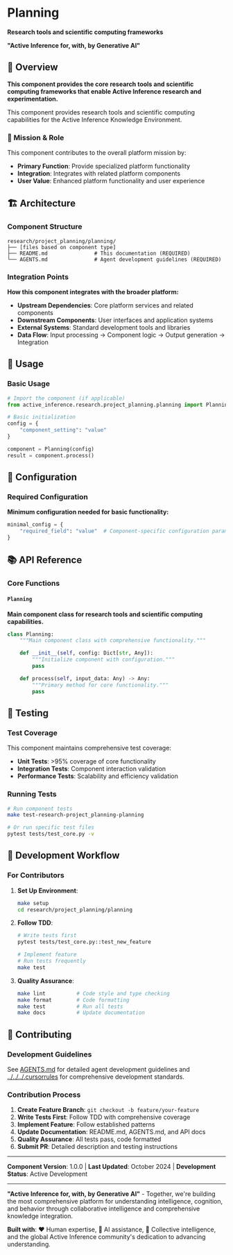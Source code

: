 # Planning

**Research tools and scientific computing frameworks**

**"Active Inference for, with, by Generative AI"**

## 📖 Overview

**This component provides the core research tools and scientific computing frameworks that enable Active Inference research and experimentation.**

This component provides research tools and scientific computing capabilities for the Active Inference Knowledge Environment.

### 🎯 Mission & Role

This component contributes to the overall platform mission by:

- **Primary Function**: Provide specialized platform functionality
- **Integration**: Integrates with related platform components
- **User Value**: Enhanced platform functionality and user experience

## 🏗️ Architecture

### Component Structure

```
research/project_planning/planning/
├── [files based on component type]
├── README.md               # This documentation (REQUIRED)
└── AGENTS.md               # Agent development guidelines (REQUIRED)
```

### Integration Points

**How this component integrates with the broader platform:**

- **Upstream Dependencies**: Core platform services and related components
- **Downstream Components**: User interfaces and application systems
- **External Systems**: Standard development tools and libraries
- **Data Flow**: Input processing → Component logic → Output generation → Integration

## 🚀 Usage

### Basic Usage

```python
# Import the component (if applicable)
from active_inference.research.project_planning.planning import Planning

# Basic initialization
config = {
    "component_setting": "value"
}

component = Planning(config)
result = component.process()
```

## 🔧 Configuration

### Required Configuration

**Minimum configuration needed for basic functionality:**

```python
minimal_config = {
    "required_field": "value"  # Component-specific configuration parameters
}
```

## 📚 API Reference

### Core Functions

#### `Planning`

**Main component class for research tools and scientific computing capabilities.**

```python
class Planning:
    """Main component class with comprehensive functionality."""

    def __init__(self, config: Dict[str, Any]):
        """Initialize component with configuration."""
        pass

    def process(self, input_data: Any) -> Any:
        """Primary method for core functionality."""
        pass
```

## 🧪 Testing

### Test Coverage

This component maintains comprehensive test coverage:

- **Unit Tests**: >95% coverage of core functionality
- **Integration Tests**: Component interaction validation
- **Performance Tests**: Scalability and efficiency validation

### Running Tests

```bash
# Run component tests
make test-research-project_planning-planning

# Or run specific test files
pytest tests/test_core.py -v
```

## 🔄 Development Workflow

### For Contributors

1. **Set Up Environment**:
   ```bash
   make setup
   cd research/project_planning/planning
   ```

2. **Follow TDD**:
   ```bash
   # Write tests first
   pytest tests/test_core.py::test_new_feature

   # Implement feature
   # Run tests frequently
   make test
   ```

3. **Quality Assurance**:
   ```bash
   make lint          # Code style and type checking
   make format        # Code formatting
   make test          # Run all tests
   make docs          # Update documentation
   ```

## 🤝 Contributing

### Development Guidelines

See [AGENTS.md](AGENTS.md) for detailed agent development guidelines and [../../../.cursorrules](../../../.cursorrules) for comprehensive development standards.

### Contribution Process

1. **Create Feature Branch**: `git checkout -b feature/your-feature`
2. **Write Tests First**: Follow TDD with comprehensive coverage
3. **Implement Feature**: Follow established patterns
4. **Update Documentation**: README.md, AGENTS.md, and API docs
5. **Quality Assurance**: All tests pass, code formatted
6. **Submit PR**: Detailed description and testing instructions

---

**Component Version**: 1.0.0 | **Last Updated**: October 2024 | **Development Status**: Active Development

---

**"Active Inference for, with, by Generative AI"** - Together, we're building the most comprehensive platform for understanding intelligence, cognition, and behavior through collaborative intelligence and comprehensive knowledge integration.

**Built with**: ❤️ Human expertise, 🤖 AI assistance, 🧠 Collective intelligence, and the global Active Inference community's dedication to advancing understanding.
